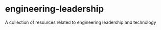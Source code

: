 # engineering-leadership
A collection of resources related to engineering leadership and technology
